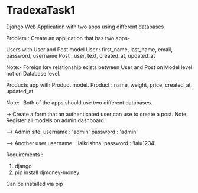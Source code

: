 # TradexaTask1
Django Web Application with two apps using different databases

Problem : Create an application that has two apps-

Users with User and Post model User : first_name, last_name, email, password, username Post : user, text, created_at, updated_at

Note:- Foreign key relationship exists between User and Post on Model level not on Database level.

Products app with Product model. Product : name, weight, price, created_at, updated_at

Note:- Both of the apps should use two different databases.

-> Create a form that an authenticated user can use to create a post. Note: Register all models on admin dashboard.

--> Admin site: username : 'admin' password : 'admin'

--> Another user username : 'lalkrishna' password : 'lalu1234'

Requirements :
  1. django
  2. pip install djmoney-money
  
  Can be installed via pip
